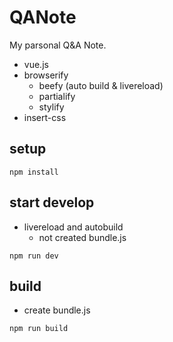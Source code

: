 # QANote

My parsonal Q&A Note.

* vue.js
* browserify
  * beefy (auto build & livereload)
  * partialify
  * stylify
* insert-css

## setup
```
npm install
```

## start develop
* livereload and autobuild
  * not created bundle.js
```
npm run dev
```

## build
* create bundle.js
```
npm run build
```

